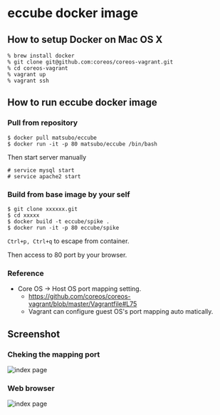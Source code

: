 eccube docker image
======================

How to setup Docker on Mac OS X
--------------------

```
% brew install docker
% git clone git@github.com:coreos/coreos-vagrant.git
% cd coreos-vagrant
% vagrant up 
% vagrant ssh
```



How to run eccube docker image
---------------------

### Pull from repository

```
$ docker pull matsubo/eccube
$ docker run -it -p 80 matsubo/eccube /bin/bash
```

Then start server manually
```
# service mysql start
# service apache2 start
```



### Build from base image by your self


```
$ git clone xxxxxx.git
$ cd xxxxx
$ docker build -t eccube/spike .
$ docker run -it -p 80 eccube/spike
```

`Ctrl+p, Ctrl+q` to escape from container.


Then access to 80 port by your browser.


### Reference 

- Core OS -> Host OS port mapping setting.
  - https://github.com/coreos/coreos-vagrant/blob/master/Vagrantfile#L75
  - Vagrant can configure guest OS's port mapping auto matically.


Screenshot
-----------------------------


### Cheking the mapping port

![index page](https://github.com/matsubo/eccube-docker/blob/master/screenshot/docker_ps.png)



### Web browser

![index page](https://github.com/matsubo/eccube-docker/blob/master/screenshot/index.png)
